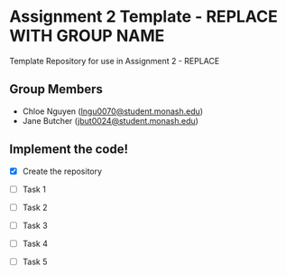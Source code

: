 # Assignment 2 Template - REPLACE WITH GROUP NAME

Template Repository for use in Assignment 2 - REPLACE

## Group Members

- Chloe Nguyen (lngu0070@student.monash.edu)
- Jane Butcher (jbut0024@student.monash.edu)

## Implement the code!

- [x] Create the repository
- [ ] Task 1
- [ ] Task 2
- [ ] Task 3
- [ ] Task 4
- [ ] Task 5

